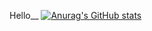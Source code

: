 Hello__
[![Anurag's GitHub stats](https://github-readme-stats.vercel.app/api?username=bersilin-robert1609)](https://github.com/anuraghazra/github-readme-stats)
